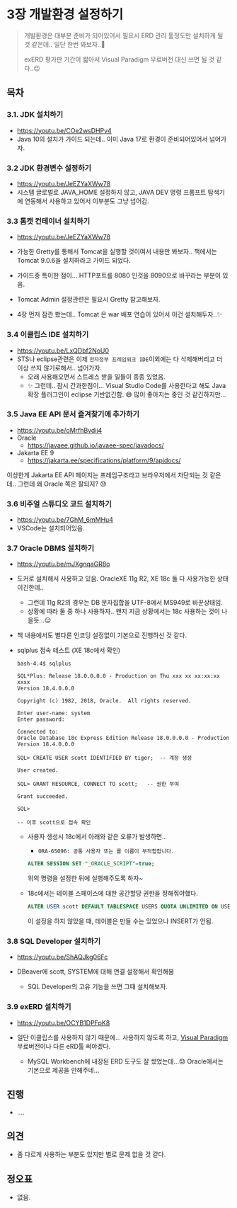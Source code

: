 # 3장 개발환경 설정하기

>  개발환경은 대부분 준비가 되어있어서 필요시 ERD 관리 툴정도만 설치하게 될 것 같은데.. 일단 한번 봐보자..🎈
>
>  exERD 평가판 기간이 짧아서 Visual Paradigm 무료버전 대신 쓰면 될 것 같다..😉



## 목차

### 3.1. JDK 설치하기

* https://youtu.be/COe2wsDHPv4
* Java 10의 설치가 가이드 되는데.. 이미 Java 17로 환경이 준비되어있어서 넘어가자.



### 3.2 JDK 환경변수 설정하기

* https://youtu.be/JeEZYaXWw78
* 시스템 글로벌로 JAVA_HOME 설정하지 않고, JAVA DEV 명령 프롬프트 탐색기에 연동해서 사용하고 있어서 이부분도 그냥 넘어감.



### 3.3 톰캣 컨테이너 설치하기

* https://youtu.be/JeEZYaXWw78

* 가능한 Gretty를 통해서 Tomcat을 실행할 것이여서 내용만 봐보자..  책에서는 Tomcat 9.0.6을 설치하라고 가이드 되었다.

* 가이드중 특이한 점이... HTTP포트를 8080 인것을 8090으로 바꾸라는 부분이 있음.

* Tomcat Admin 설정관련은 필요시 Gretty 참고해보자.

* 4장 먼저 잠깐 봤는데.. Tomcat 은 war 배포 연습이 있어서 이건 설치해두자..✨

  



### 3.4 이클립스 IDE 설치하기

* https://youtu.be/LxQDbf2NoU0
* STS나 eclipse관련은 이제 `전자정부 프레임워크 IDE`이외에는 다 삭제해버리고 더 이상 쓰지 않기로해서.. 넘어가자.
  * 오래 사용해오면서 스트레스 받을 일들이 종종 있었음.
  * ✨ 그런데.. 잠시 간과한점이... Visual Studio Code를 사용한다고 해도 Java확장 플러그인이 eclipse 기반없긴함. 😅 많이 좋아지는 중인 것 같긴하지만...



### 3.5 Java EE API 문서 즐겨찾기에 추가하기

* https://youtu.be/oMrfhBvdij4
* Oracle
  * https://javaee.github.io/javaee-spec/javadocs/
* Jakarta EE 9 
  * https://jakarta.ee/specifications/platform/9/apidocs/

이상한게 Jakarta EE API 페이지는 프레임구조라고 브라우저에서 차단되는 것 같은데.. 그런데 왜 Oracle 쪽은 잘되지? 😓



### 3.6 비주얼 스튜디오 코드 설치하기

* https://youtu.be/7GhM_6mMHu4
* VSCode는 설치되어있음.



### 3.7 Oracle DBMS 설치하기

* https://youtu.be/mJXgnqaGR8o

* 도커로 설치해서 사용하고 있음. OracleXE 11g R2, XE 18c 둘 다 사용가능한 상태이긴한데..

  * 그런데 11g R2의 경우는 DB 문자집합을 UTF-8에서 MS949로 바꾼상태임.
  * 상황에 따라 둘 중 하나 사용하자.. 왠지 지금 상황에서는 18c 사용하는 것이 나을듯...😑

* 책 내용에서도 별다른 인코딩 설정없이 기본으로 진행하신 것 같다.

* sqlplus 접속 테스트 (XE 18c에서 확인)

  ```
  bash-4.4$ sqlplus
  
  SQL*Plus: Release 18.0.0.0.0 - Production on Thu xxx xx xx:xx:xx xxxx
  Version 18.4.0.0.0
  
  Copyright (c) 1982, 2018, Oracle.  All rights reserved.
  
  Enter user-name: system
  Enter password:
  
  Connected to:
  Oracle Database 18c Express Edition Release 18.0.0.0.0 - Production
  Version 18.4.0.0.0
  
  SQL> CREATE USER scott IDENTIFIED BY tiger;  -- 계정 생성
  
  User created.
  
  SQL> GRANT RESOURCE, CONNECT TO scott;   -- 권한 부여
  
  Grant succeeded.
  
  SQL>
  
  -- 이후 scott으로 접속 확인
  ```

  * 사용자 생성시 18c에서 아래와 같은 오류가 발생하면..
  
    * `ORA-65096: 공통 사용자 또는 롤 이름이 부적합합니다.`
  
    ```sql
    ALTER SESSION SET "_ORACLE_SCRIPT"=true;
    ```
  
    위의 명령을 설정한 뒤에 실행해주도록 하자~
  
  * 18c에서는 테이블 스페이스에 대한 공간할당 권한을 정해줘야했다.
  
    ```sql
    ALTER USER scott DEFAULT TABLESPACE USERS QUOTA UNLIMITED ON USERS;
    ```
  
    이 설정을 하지 않았을 때, 테이블은 만들 수는 있었으나 INSERT가 안됨.
    

### 3.8 SQL Developer 설치하기

* https://youtu.be/ShAQJkg06Fc

* DBeaver에 scott, SYSTEM에 대해 연결 설정해서 확인해봄

  * SQL Developer의 고유 기능을 쓰면 그때 설치해보자.

  

  

### 3.9 exERD 설치하기

* https://youtu.be/OCYB1DPFpK8

* 일단 이클립스를 사용하지 않기 때문에... 사용하지 않도록 하고,  [Visual Paradigm](https://www.visual-paradigm.com/) 무료버전이나 다른 eRD툴 써야겠다. 

  * MySQL Workbench에 내장된 ERD 도구도 잘 썼었는데...😓 Oracle에서는 기본으로 제공을 안해주네...

  



## 진행

* ....



## 의견

* 좀 다르게 사용하는 부분도 있지만 별로 문제 없을 것 같다.

  

## 정오표

* 없음.